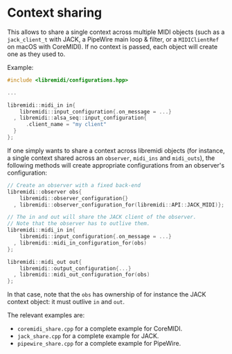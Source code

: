 # Context sharing

This allows to share a single context across multiple MIDI objects (such as a `jack_client_t` with JACK, a PipeWire main loop & filter, or a `MIDIClientRef` on macOS with CoreMIDI). 
If no context is passed, each object will create one as they used to.

Example:

```cpp
#include <libremidi/configurations.hpp>

...

libremidi::midi_in in{
    libremidi::input_configuration{.on_message = ...}
  , libremidi::alsa_seq::input_configuration{
      .client_name = "my client"
  } 
};
```

If one simply wants to share a context across libremidi objects (for instance, a single context shared across an `observer`, `midi_ins` and `midi_outs`), the following methods will create appropriate configurations from an observer's configuration: 

```cpp
// Create an observer with a fixed back-end
libremidi::observer obs{
    libremidi::observer_configuration{}
  , libremidi::observer_configuration_for(libremidi::API::JACK_MIDI)};

// The in and out will share the JACK client of the observer.
// Note that the observer has to outlive them.
libremidi::midi_in in{
    libremidi::input_configuration{.on_message = ...}
  , libremidi::midi_in_configuration_for(obs) 
};

libremidi::midi_out out{
    libremidi::output_configuration{...}
  , libremidi::midi_out_configuration_for(obs) 
};
```

In that case, note that the `obs` has ownership of for instance the JACK context object: it must outlive `in` and `out`.

The relevant examples are:
- `coremidi_share.cpp` for a complete example for CoreMIDI.
- `jack_share.cpp` for a complete example for JACK.
- `pipewire_share.cpp` for a complete example for PipeWire.
